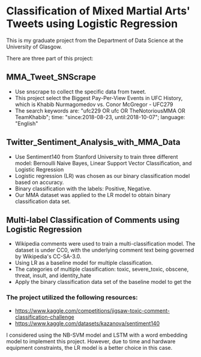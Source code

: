 # Classification of Mixed Martial Arts' Tweets using Logistic Regression
This is my graduate project from the Department of Data Science at the University of Glasgow.

There are three part of this project:

## MMA_Tweet_SNScrape
* Use snscrape to collect the specific data from tweet.
* This project select the Biggest Pay-Per-View Events in UFC History, which is Khabib Nurmagomedov vs. Conor McGregor - UFC279
* The search keywords are: "ufc229 OR ufc OR TheNotoriousMMA OR TeamKhabib"; time: "since:2018-08-23, until:2018-10-07"; language: "English"


## Twitter_Sentiment_Analysis_with_MMA_Data
* Use Sentiment140 from Stanford University to train three different model: Bernoulli Naive Bayes, Linear Support Vector Classification, and Logistic Regression
* Logistic regression (LR) was chosen as our binary classification model based on accuracy.
* Binary classification with the labels: Positive, Negative.
* Our MMA dataset was applied to the LR model to obtain binary classification data set.

## Multi-label Classification of Comments using Logistic Regression
* Wikipedia comments were used to train a multi-classification model. The dataset is under CC0, with the underlying comment text being governed by Wikipedia's CC-SA-3.0.
* Using LR as a baseline model for multiple classification. 
* The categories of multiple classification: toxic, severe_toxic, obscene, threat, insult, and identity_hate
* Apply the binary classification data set of the baseline model to get the 


### The project utilized the following resources:
* https://www.kaggle.com/competitions/jigsaw-toxic-comment-classification-challenge
* https://www.kaggle.com/datasets/kazanova/sentiment140

I considered using the NB-SVM model and LSTM with a word embedding model to implement this project. However, due to time and hardware equipment constraints, the LR model is a better choice in this case.
